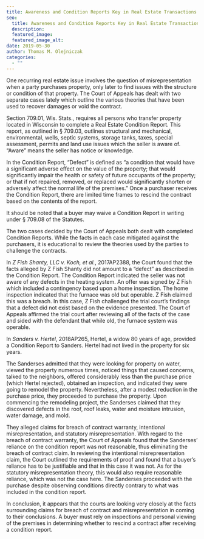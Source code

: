 ```yaml
---
title: Awareness and Condition Reports Key in Real Estate Transactions
seo:
  title: Awareness and Condition Reports Key in Real Estate Transactions
  description:
  featured_image:
  featured_image_alt:
date: 2019-05-30
author: Thomas M. Olejniczak
categories:
  - ""
---
```


One recurring real estate issue involves the question of misrepresentation when a party purchases property, only later to find issues with the structure or condition of that property. The Court of Appeals has dealt with two separate cases lately which outline the various theories that have been used to recover damages or void the contract.

Section 709.01, Wis. Stats., requires all persons who transfer property located in Wisconsin to complete a Real Estate Condition Report. This report, as outlined in § 709.03, outlines structural and mechanical, environmental, wells, septic systems, storage tanks, taxes, special assessment, permits and land use issues which the seller is aware of. “Aware” means the seller has notice or knowledge.

In the Condition Report, “Defect” is defined as “a condition that would have a significant adverse effect on the value of the property; that would significantly impair the health or safety of future occupants of the property; or that if not repaired, removed, or replaced would significantly shorten or adversely affect the normal life of the premises.” Once a purchaser receives the Condition Report, there are limited time frames to rescind the contract based on the contents of the report.

It should be noted that a buyer may waive a Condition Report in writing under § 709.08 of the Statutes.

The two cases decided by the Court of Appeals both dealt with completed Condition Reports. While the facts in each case mitigated against the purchasers, it is educational to review the theories used by the parties to challenge the contracts.

In _Z Fish Shanty, LLC v. Koch, et al._, 2017AP2388, the Court found that the facts alleged by Z Fish Shanty did not amount to a “defect” as described in the Condition Report. The Condition Report indicated the seller was not aware of any defects in the heating system. An offer was signed by Z Fish which included a contingency based upon a home inspection. The home inspection indicated that the furnace was old but operable. Z Fish claimed this was a breach. In this case, Z Fish challenged the trial court’s findings that a defect did not exist based on the evidence presented. The Court of Appeals affirmed the trial court after reviewing all of the facts of the case and sided with the defendant that while old, the furnace system was operable.

In _Sanders v. Hertel_, 2018AP265, Hertel, a widow 80 years of age, provided a Condition Report to Sanders. Hertel had not lived in the property for six years.

The Sanderses admitted that they were looking for property on water, viewed the property numerous times, noticed things that caused concerns, talked to the neighbors, offered considerably less than the purchase price (which Hertel rejected), obtained an inspection, and indicated they were going to remodel the property. Nevertheless, after a modest reduction in the purchase price, they proceeded to purchase the property. Upon commencing the remodeling project, the Sanderses claimed that they discovered defects in the roof, roof leaks, water and moisture intrusion, water damage, and mold.

They alleged claims for breach of contract warranty, intentional misrepresentation, and statutory misrepresentation. With regard to the breach of contract warranty, the Court of Appeals found that the Sanderses’ reliance on the condition report was not reasonable, thus eliminating the breach of contract claim. In reviewing the intentional misrepresentation claim, the Court outlined the requirements of proof and found that a buyer’s reliance has to be justifiable and that in this case it was not. As for the statutory misrepresentation theory, this would also require reasonable reliance, which was not the case here. The Sanderses proceeded with the purchase despite observing conditions directly contrary to what was included in the condition report.

In conclusion, it appears that the courts are looking very closely at the facts surrounding claims for breach of contract and misrepresentation in coming to their conclusions. A buyer must rely on inspections and personal viewing of the premises in determining whether to rescind a contract after receiving a condition report.

